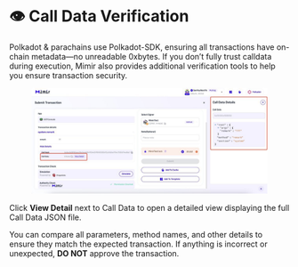 # 👁️ Call Data Verification

Polkadot & parachains use Polkadot-SDK, ensuring all transactions have on-chain metadata—no unreadable 0xbytes. If you don’t fully trust calldata during execution, Mimir also provides additional verification tools to help you ensure transaction security.

<figure><img src="../.gitbook/assets/image (2).png" alt=""><figcaption></figcaption></figure>

Click **View Detail** next to Call Data to open a detailed view displaying the full Call Data JSON file.

You can compare all parameters, method names, and other details to ensure they match the expected transaction. If anything is incorrect or unexpected, **DO NOT** approve the transaction.
